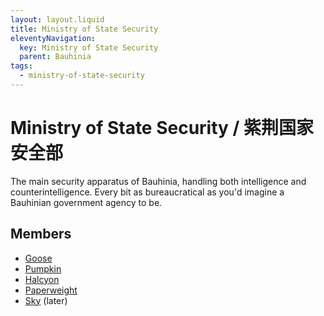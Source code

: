```yaml
---
layout: layout.liquid
title: Ministry of State Security
eleventyNavigation:
  key: Ministry of State Security
  parent: Bauhinia
tags:
  - ministry-of-state-security
---
```


# Ministry of State Security / 紫荆国家安全部

The main security apparatus of Bauhinia, handling both intelligence and counterintelligence. Every bit as bureaucratical as you'd imagine a Bauhinian government agency to be.

## Members

- [Goose](/characters/goose/)
- [Pumpkin](/characters/pumpkin/)
- [Halcyon](/characters/halcyon/)
- [Paperweight](/characters/paperweight/)
- [Sky](/characters/sky/) (later)
